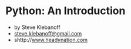 # Python: An Introduction
* by Steve Klebanoff
* steve.klebanoff@gmail.com
* shttp://www.headynation.com